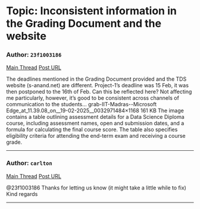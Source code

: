 # Topic: Inconsistent information in the Grading Document and the website

### Author: `23f1003186`
[Main Thread](https://discourse.onlinedegree.iitm.ac.in/t/inconsistent-information-in-the-grading-document-and-the-website/167679)
[Post URL](https://discourse.onlinedegree.iitm.ac.in/t/inconsistent-information-in-the-grading-document-and-the-website/167679/1)

[post_number]: 1
The deadlines mentioned in the Grading Document provided and the TDS website (s-anand.net) are different. Project-1’s deadline was 15 Feb, it was then postponed to the 16th of Feb. Can this be reflected here?
Not affecting me particularly, however, it’s good to be consistent across channels of communication to the students…
grab-IIT-Madras--Microsoft Edge_at_11.39.08_on__19-02-2025__0032971484×1168 161 KB
The image contains a table outlining assessment details for a Data Science Diploma course, including assessment names, open and submission dates, and a formula for calculating the final course score.  The table also specifies eligibility criteria for attending the end-term exam and receiving a course grade.

---

### Author: `carlton`
[Main Thread](https://discourse.onlinedegree.iitm.ac.in/t/inconsistent-information-in-the-grading-document-and-the-website/167679)
[Post URL](https://discourse.onlinedegree.iitm.ac.in/t/inconsistent-information-in-the-grading-document-and-the-website/167679/2)

[post_number]: 2
@23f1003186
Thanks for letting us know (it might take a little while to fix)
Kind regards

---
